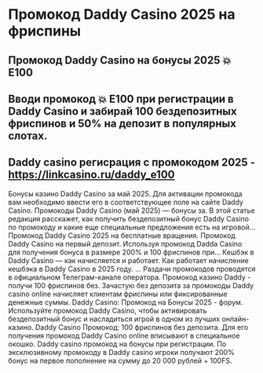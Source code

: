# Промокод Daddy Casino 2025 на фриспины

## Промокод Daddy Casino на бонусы 2025 💥 E100

## Вводи промокод 💥 E100 при регистрации в Daddy Casino и забирай 100 бездепозитных фриспинов и 50% на депозит в популярных слотах. 

## Daddy casino регисрация с промокодом 2025 - https://linkcasino.ru/daddy_e100



Бонусы казино Daddy Casino за май 2025. Для активации промокода вам необходимо ввести его в соответствующее поле на сайте Daddy Casino.
Промокоды Daddy Casino (май 2025) — бонусы за. В этой статье редакция расскажет, как получить бездепозитный бонус Daddy Casino по промокоду и какие еще специальные предложения есть на игровой...
Промокод Daddy Casino 2025 на бесплатные вращения. Промокод Daddy Casino на первый депозит. Используя промокод Dadda Casino для получения бонуса в размере 200% и 100 фриспинов при...
Кешбэк в Daddy Casino — как начисляется и работает. Как работает начисление кешбэка в Daddy Casino в 2025 году. ... Раздачи промокодов проводятся в официальном Телеграм-канале оператора.
Промокод казино Daddy - получи 100 фриспинов без. Зачастую без депозита за промокоды Daddy casino online начисляет клиентам фриспины или фиксированные денежные суммы.
Daddy Cаsino: Промокод на Бонусы 2025 - форум.
Используйте промокод Daddy Casino, чтобы активировать бездепозитный бонус и насладиться игрой в одном из лучших онлайн-казино.
Daddy Casino Промокод: 100 фриспинов без депозита.
Для его получения промокод Daddy Casino online вписывают в специальное окошко.
Daddy casino промокод на бонусы при регистрации.
По эксклюзивному промокоду в Daddy casino игроки получают 200% бонус на первое пополнение на сумму до 20 000 рублей + 100FS.
